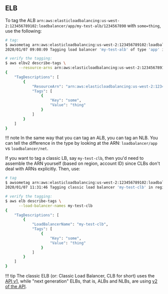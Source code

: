 ## ELB

To tag the ALB `arn:aws:elasticloadbalancing:us-west-2:123456789102:loadbalancer/app/my-test-alb/1234567890` 
with `some=thing`, use the following:

```sh
# tag:
$ awsometag arn:aws:elasticloadbalancing:us-west-2:123456789102:loadbalancer/app/my-test-alb/1234567890 some=thing
2020/01/07 09:08:09 Tagging load balancer 'my-test-alb' of type 'app' in region 'us-west-2' with some:thing

# verify the tagging:
$ aws elbv2 describe-tags \
      --resource-arns arn:aws:elasticloadbalancing:us-west-2:123456789102:loadbalancer/app/my-test-alb/1234567890
{
    "TagDescriptions": [
        {
            "ResourceArn": "arn:aws:elasticloadbalancing:us-west-2:123456789102:loadbalancer/app/my-test-alb/1234567890",
            "Tags": [
                {
                    "Key": "some",
                    "Value": "thing"
                }
            ]
        }
    ]
}
```

!!! note
    In the same way that you can tag an ALB, you can tag an NLB. You can tell the
    difference in the type by looking at the ARN: `loadbalancer/app` vs `loadbalancer/net`.

If you want to tag a classic LB, say `my-test-clb`, then you'd need to assemble the
ARN yourself (based on region, account ID) since CLBs don't deal with ARNs explicitly.
Then, use:

```sh
# tag
$ awsometag arn:aws:elasticloadbalancing:us-west-2:123456789102:loadbalancer/my-test-clb some=thing
2020/01/07 11:31:46 Tagging classic load balancer 'my-test-clb' in region 'us-west-2' with some:thing

# verify the tagging:
$ aws elb describe-tags \
      --load-balancer-names my-test-clb
{
    "TagDescriptions": [
        {
            "LoadBalancerName": "my-test-clb",
            "Tags": [
                {
                    "Key": "some",
                    "Value": "thing"
                }
            ]
        }
    ]
}
```

!!! tip
    The classic ELB (or: Classic Load Balancer, CLB for short) uses the [API v1](https://docs.aws.amazon.com/cli/latest/reference/elb/),
    while "next generation" ELBs, that is, ALBs and NLBs, are using [v2 of the API](https://docs.aws.amazon.com/cli/latest/reference/elbv2/).